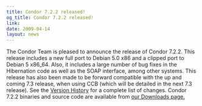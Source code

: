 ```yaml
---
title: Condor 7.2.2 released!
og_title: Condor 7.2.2 released!
link: 
date: 2009-04-14
layout: news
---
```


The Condor Team is pleased to announce the release of Condor 7.2.2. This release includes a new full port to Debian 5.0 x86 and a clipped port to Debian 5 x86_64.  Also, it includes a large number of bug fixes in the Hibernation code as well as the SOAP interface, among other systems.  This release has also been made to be forward compatible with the up and coming 7.3 release, when using CCB (which will be detailed in the next 7.3 release). See the <a href="manual/latest-stable/9_Version_History.html">Version History</a> for a complete list of changes. Condor 7.2.2 binaries and source code are available from <a href="downloads/">our Downloads page.</a> 
